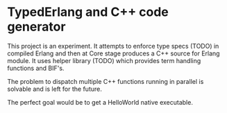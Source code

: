 # TypedErlang and C++ code generator

This project is an experiment. It attempts to enforce type specs (TODO) in 
compiled Erlang and then at Core stage produces a C++ source for Erlang module.
It uses helper library (TODO) which provides term handling functions and BIF's.

The problem to dispatch multiple C++ functions running in parallel is solvable
and is left for the future.

The perfect goal would be to get a HelloWorld native executable.
